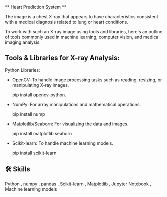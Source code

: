 ** Heart Prediction System **

The image is a chest X-ray that appears to have characteristics consistent with a medical diagnosis related to lung or heart conditions. 

To work with such an X-ray image using tools and libraries, here's an outline of tools commonly used in machine learning, computer vision, and medical imaging analysis.


## Tools & Libraries for X-ray Analysis:
Python Libraries:

* OpenCV: To handle image processing tasks such as reading, resizing, or manipulating X-ray images.

    pip install opencv-python.

* NumPy: For array manipulations and mathematical operations.

    pip install nump

* Matplotlib/Seaborn: For visualizing the data and images.

    pip install matplotlib seaborn

* Scikit-learn: To handle machine learning models.

    pip install scikit-learn
  
## 🛠 Skills
Python , numpy , pandas , Scikit-learn , Matplotlib , Jupyter Notebook , Machine learning models 

